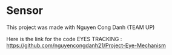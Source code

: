 # Sensor
This project was made with Nguyen Cong Danh (TEAM UP)

Here is the link for the code EYES TRACKING :
https://github.com/nguyencongdanh21/Project-Eye-Mechanism
